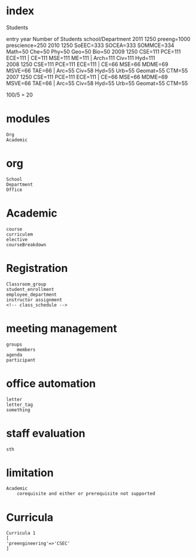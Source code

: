 # index 

Students


entry year		Number of Students		school/Department
	2011			1250				 preeng=1000 prescience=250
	2010			1250				 SoEEC=333 SOCEA=333 SOMMCE=334 Math=50 Che=50 Phy=50 Geo=50 Bio=50 
	2009			1250				 CSE=111 PCE=111 ECE=111 | CE=111 MSE=111 ME=111 | Arch=111 Civ=111 Hyd=111 				
	2008			1250				 CSE=111 PCE=111 ECE=111 | CE=66 MSE=66 MDME=69 MSVE=66 TAE=66 | Arc=55 Civ=58 Hyd=55 Urb=55 Geomat=55 CTM=55
	2007			1250				 CSE=111 PCE=111 ECE=111 | CE=66 MSE=66 MDME=69 MSVE=66 TAE=66 | Arc=55 Civ=58 Hyd=55 Urb=55 Geomat=55 CTM=55



100/5 = 20



# modules
	Org
	Academic
	
# org
	School
	Department
	Office

# Academic
	course
	curriculem
	elective
	courseBreakdown
	
# Registration
	Classroom_group
	student_enrollment
	employee_department
	instructor assignment
	<!-- class_schedule -->

# meeting management
	groups
		members
	agenda
	participant

# office automation
	letter
	letter_tag
	something
	
# staff evaluation
	sth



# limitation
	Academic
		corequisite and either or prerequisite not supported


# Curricula
	Curricula 1
	[
	'preengineering'=>'CSEC'
	]